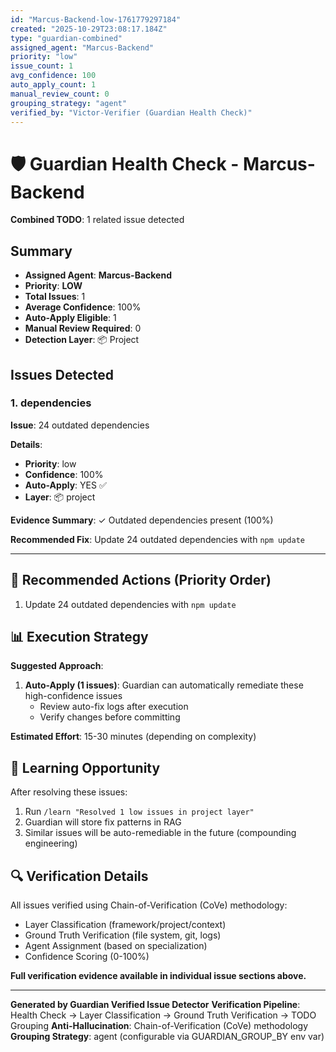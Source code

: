 ```yaml
---
id: "Marcus-Backend-low-1761779297184"
created: "2025-10-29T23:08:17.184Z"
type: "guardian-combined"
assigned_agent: "Marcus-Backend"
priority: "low"
issue_count: 1
avg_confidence: 100
auto_apply_count: 1
manual_review_count: 0
grouping_strategy: "agent"
verified_by: "Victor-Verifier (Guardian Health Check)"
---
```


# 🛡️ Guardian Health Check - Marcus-Backend

**Combined TODO**: 1 related issue detected

## Summary

- **Assigned Agent**: **Marcus-Backend**
- **Priority**: **LOW**
- **Total Issues**: 1
- **Average Confidence**: 100%
- **Auto-Apply Eligible**: 1
- **Manual Review Required**: 0
- **Detection Layer**: 📦 Project

## Issues Detected

### 1. dependencies

**Issue**: 24 outdated dependencies

**Details**:
- **Priority**: low
- **Confidence**: 100%
- **Auto-Apply**: YES ✅
- **Layer**: 📦 project

**Evidence Summary**: ✓ Outdated dependencies present (100%)

**Recommended Fix**: Update 24 outdated dependencies with `npm update`

---

## 🎯 Recommended Actions (Priority Order)

1. Update 24 outdated dependencies with `npm update`

## 📊 Execution Strategy

**Suggested Approach**:

1. **Auto-Apply (1 issues)**: Guardian can automatically remediate these high-confidence issues
   - Review auto-fix logs after execution
   - Verify changes before committing


**Estimated Effort**: 15-30 minutes (depending on complexity)

## 🧠 Learning Opportunity

After resolving these issues:
1. Run `/learn "Resolved 1 low issues in project layer"`
2. Guardian will store fix patterns in RAG
3. Similar issues will be auto-remediable in the future (compounding engineering)

## 🔍 Verification Details

All issues verified using Chain-of-Verification (CoVe) methodology:
- Layer Classification (framework/project/context)
- Ground Truth Verification (file system, git, logs)
- Agent Assignment (based on specialization)
- Confidence Scoring (0-100%)

**Full verification evidence available in individual issue sections above.**

---

**Generated by Guardian Verified Issue Detector**
**Verification Pipeline**: Health Check → Layer Classification → Ground Truth Verification → TODO Grouping
**Anti-Hallucination**: Chain-of-Verification (CoVe) methodology
**Grouping Strategy**: agent (configurable via GUARDIAN_GROUP_BY env var)
